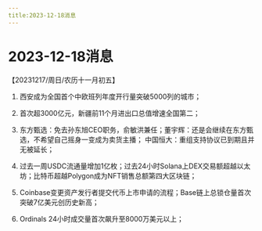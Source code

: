 ```yaml
---
title:2023-12-18消息
---
```

# 2023-12-18消息
【20231217/周日/农历十一月初五】

1. 西安成为全国首个中欧班列年度开行量突破5000列的城市；

2. 首次超3000亿元，新疆前11个月进出口总值增速全国第二；

3. 东方甄选：免去孙东旭CEO职务，俞敏洪兼任；董宇辉：还是会继续在东方甄选，不希望自己摇身一变成为卖货主播；
中国恒大：重组支持协议已到期且并无被延长；

4. 过去一周USDC流通量增加1亿枚；过去24小时Solana上DEX交易额超越以太坊；比特币超越Polygon成为NFT销售总额第四大区块链；

5. Coinbase变更资产发行者提交代币上市申请的流程；Base链上总锁仓量首次突破7亿美元创历史新高；

6. Ordinals 24小时成交量首次飙升至8000万美元以上；